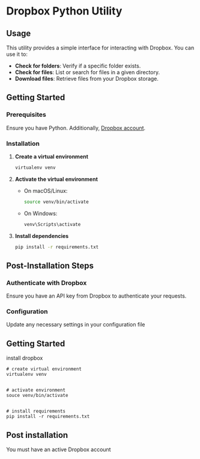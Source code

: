 # Dropbox Python Utility

## Usage
This utility provides a simple interface for interacting with Dropbox. You can use it to:

- **Check for folders**: Verify if a specific folder exists.
- **Check for files**: List or search for files in a given directory.
- **Download files**: Retrieve files from your Dropbox storage.

## Getting Started

### Prerequisites
Ensure you have Python. Additionally, [Dropbox account](https://www.dropbox.com/).

### Installation

1. **Create a virtual environment**
   ```bash
   virtualenv venv
   ```

2. **Activate the virtual environment**
   - On macOS/Linux:
     ```bash
     source venv/bin/activate
     ```
   - On Windows:
     ```powershell
     venv\Scripts\activate
     ```

3. **Install dependencies**
   ```bash
   pip install -r requirements.txt
   ```

## Post-Installation Steps

### Authenticate with Dropbox
Ensure you have an API key from Dropbox to authenticate your requests.

### Configuration
Update any necessary settings in your configuration file 

## Getting Started
install dropbox

```
# create virtual environment
virtualenv venv


# activate environment
souce venv/bin/activate


# install requirements
pip install -r requirements.txt

```

## Post installation
You must have an active Dropbox account


